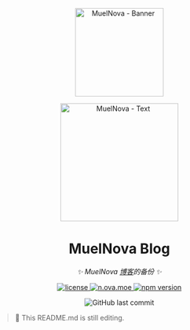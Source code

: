 <div align="center">
  <img src="#PLACEHOLDER" width="180" height="180" alt="MuelNova - Banner">
  <br>
  <p><img src="#PLACEHOLDER" width="240" alt="MuelNova - Text"></p>
</div>

<div align="center">

# MuelNova Blog

_✨ MuelNova [博客](https://nova.gal)的备份 ✨_

<p>
<a href="./LICENSE">
    <img src="https://img.shields.io/github/license/MuelNova/Muel-Nova_Blog.svg" alt="license">
</a>
<a href="https://nova.gal">
  <img alt="n.ova.moe" src="https://img.shields.io/website?down_color=lightgrey&down_message=Offline&label=n.ova.moe&logo=Glitch&logoColor=white&style=for-the-badge&up_color=blue&up_message=Online&url=https%3A%2F%2Fn.ova.moe">
</a>
<a href="https://www.npmjs.com/package/@docusaurus/core">
	<img src="https://img.shields.io/npm/v/@docusaurus/core.svg?style=flat" alt="npm version">
</a>
</p>

<p>
<img alt="GitHub last commit" src="https://img.shields.io/github/last-commit/MuelNova/Muel-Nova_Blog?logo=github&style=for-the-badge">
</p>

</div>

> :rocket: This README.md is still editing.
